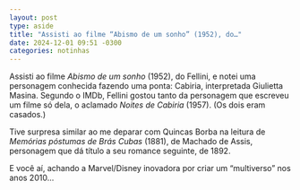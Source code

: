 ```yaml
---
layout: post
type: aside
title: "Assisti ao filme “Abismo de um sonho” (1952), do…"
date: 2024-12-01 09:51 -0300
categories: notinhas
---
```

Assisti ao filme *Abismo de um sonho* (1952), do Fellini, e notei uma personagem conhecida fazendo uma ponta: Cabiria, interpretada Giulietta Masina. Segundo o IMDb, Fellini gostou tanto da personagem que escreveu um filme só dela, o aclamado *Noites de Cabiria* (1957). (Os dois eram casados.)

Tive surpresa similar ao me deparar com Quincas Borba na leitura de *Memórias póstumas de Brás Cubas* (1881), de Machado de Assis, personagem que dá título a seu romance seguinte, de 1892.

E você aí, achando a Marvel/Disney inovadora por criar um “multiverso” nos anos 2010…